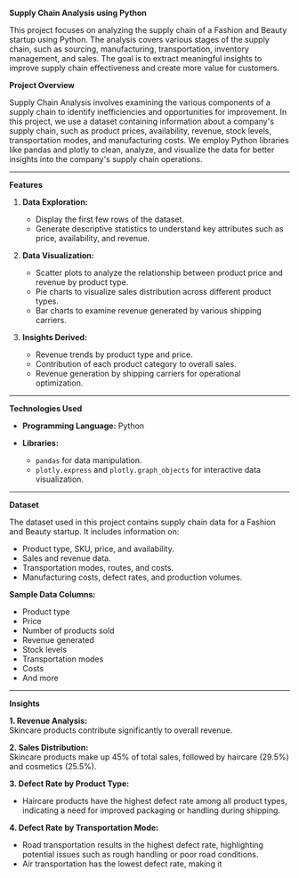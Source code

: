 **Supply Chain Analysis using Python**

This project focuses on analyzing the supply chain of a Fashion and Beauty startup using Python. The analysis covers various stages of the supply chain, such as sourcing, manufacturing, transportation, inventory management, and sales. The goal is to extract meaningful insights to improve supply chain effectiveness and create more value for customers.

**Project Overview**

Supply Chain Analysis involves examining the various components of a supply chain to identify inefficiencies and opportunities for improvement. In this project, we use a dataset containing information about a company's supply chain, such as product prices, availability, revenue, stock levels, transportation modes, and manufacturing costs.
We employ Python libraries like pandas and plotly to clean, analyze, and visualize the data for better insights into the company's supply chain operations.
________________________________________
**Features**

1. **Data Exploration:**  
   - Display the first few rows of the dataset.  
   - Generate descriptive statistics to understand key attributes such as price, availability, and revenue.  

2. **Data Visualization:**  
   - Scatter plots to analyze the relationship between product price and revenue by product type.  
   - Pie charts to visualize sales distribution across different product types.  
   - Bar charts to examine revenue generated by various shipping carriers.  

3. **Insights Derived:**  
   - Revenue trends by product type and price.  
   - Contribution of each product category to overall sales.  
   - Revenue generation by shipping carriers for operational optimization.  

________________________________________
**Technologies Used**

- **Programming Language:** Python  

- **Libraries:**  
  - `pandas` for data manipulation.  
  - `plotly.express` and `plotly.graph_objects` for interactive data visualization.  

________________________________________
**Dataset**

The dataset used in this project contains supply chain data for a Fashion and Beauty startup. It includes information on:  
- Product type, SKU, price, and availability.  
- Sales and revenue data.  
- Transportation modes, routes, and costs.  
- Manufacturing costs, defect rates, and production volumes.  

**Sample Data Columns:**  
- Product type  
- Price  
- Number of products sold  
- Revenue generated  
- Stock levels  
- Transportation modes  
- Costs  
- And more

________________________________________

**Insights**

**1. Revenue Analysis:**  
Skincare products contribute significantly to overall revenue.

**2. Sales Distribution:**  
Skincare products make up 45% of total sales, followed by haircare (29.5%) and cosmetics (25.5%).

**3. Defect Rate by Product Type:**  
- Haircare products have the highest defect rate among all product types, indicating a need for improved packaging or handling during shipping.

**4. Defect Rate by Transportation Mode:**  
- Road transportation results in the highest defect rate, highlighting potential issues such as rough handling or poor road conditions.  
- Air transportation has the lowest defect rate, making it
